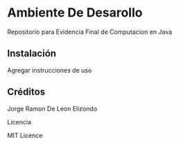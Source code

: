 # Ambiente De Desarollo

Repositorio para Evidencia Final de Computacion en Java

## Instalación

Agregar instrucciones de uso

## Créditos


Jorge Ramon De Leon Elizondo

Licencia

MIT Licence
